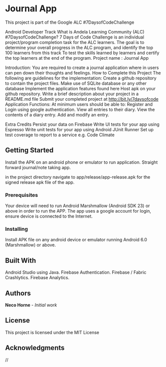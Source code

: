 # Journal App

This project is part of the Google ALC #7DaysofCodeChallenge

Android Developer Track
What is Andela Learning Community (ALC) #7DaysofCodeChallenge?
7 Days of Code Challenge is an individual project/program completion task for the ALC learners. The goal is to
determine your overall progress in the ALC program, and identify the top 100 learners from this track
To test the skills learned by learners and certify the top learners at the end of the program.
Project name : Journal App

Introduction:
You are required to create a journal application where in users can pen down their thoughts and feelings.
How to Complete this Project
 The following are guidelines for the implementation:
Create a github repository to contain the project files.
Make use of SQLite database or any other database
Implement the application features found here
Host apk on your github repository.
Write  a brief description about your project in a README.md file
Submit your completed project at http://bit.ly/7daysofcode
Application Functions:
At minimum users should be able to:
Register and Login using google authentication.
View all entries to their diary.
View the contents of a diary entry.
 Add and modify an entry.

Extra Credits
Persist your data on Firebase
Write UI tests for your app using Espresso
Write unit tests for your app using Android JUnit Runner
Set up test coverage to report to a service e.g. Code Climate


## Getting Started

Install the APK on an android phone or emulator to run application.
Straight forward journal/note taking app.

in the project directory navigate to app/release/app-release.apk for the signed release apk file of the app.

### Prerequisites

Your device will need to run Android Marshmallow (Android SDK 23) or above in order to run the APP.
The app uses a google account for login, ensure device is connected to the Internet.

### Installing

Install APK file on any android device or emulator running Android 6.0 (Marshmallow) or above.

## Built With

Android Studio using Java.
Firebase Authentication.
Firebase / Fabric Crashlytics.
Firebase Analytics.

## Authors

**Neco Horne** - *Initial work*

## License

This project is licensed under the MIT License

## Acknowledgments

//